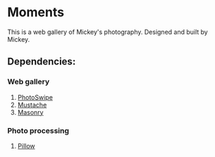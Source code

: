 # Moments
This is a web gallery of Mickey's photography. Designed and built by Mickey.
## Dependencies:
### Web gallery
1. [PhotoSwipe](http://photoswipe.com/)
2. [Mustache](https://mustache.github.io/)
3. [Masonry](http://masonry.desandro.com/)

### Photo processing
1. [Pillow](https://pillow.readthedocs.org/en/3.2.x/)
